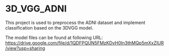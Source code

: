# 3D_VGG_ADNI
This project is used to preprocess the ADNI dataset and implement classification based on the 3DVGG model.

The model files can be found at following URL:
https://drive.google.com/file/d/1QDFPQUN5FMzKDvH0In3thMQp5mXxZIUR/view?usp=sharing
